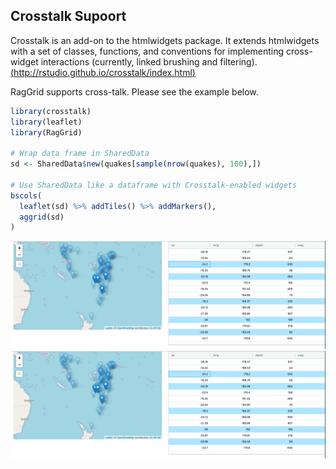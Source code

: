 ## Crosstalk Supoort

Crosstalk is an add-on to the htmlwidgets package. It extends htmlwidgets with a set of classes, functions, and conventions for implementing cross-widget interactions (currently, linked brushing and filtering). [(http://rstudio.github.io/crosstalk/index.html)](http://rstudio.github.io/crosstalk/index.html) 

RagGrid supports cross-talk. Please see the example below.

```r
library(crosstalk)
library(leaflet)
library(RagGrid)

# Wrap data frame in SharedData
sd <- SharedData$new(quakes[sample(nrow(quakes), 100),])

# Use SharedData like a dataframe with Crosstalk-enabled widgets
bscols(
  leaflet(sd) %>% addTiles() %>% addMarkers(),
  aggrid(sd)
)

```
![](assets/cross-talk-demo.png)
![](/assets/cross-talk-demo.png)